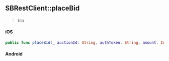 ## SBRestClient::placeBid

> bla

<!-- tabs:start -->

#### **iOS**

```swift
public func placeBid(_ auctionId: String, authToken: String, amount: Int, bidWinBidType: SBBidWinBidType) -> SBPromise<SBAuctionResponse>
```

#### **Android**

```kotlin
```

<!-- tabs:end -->